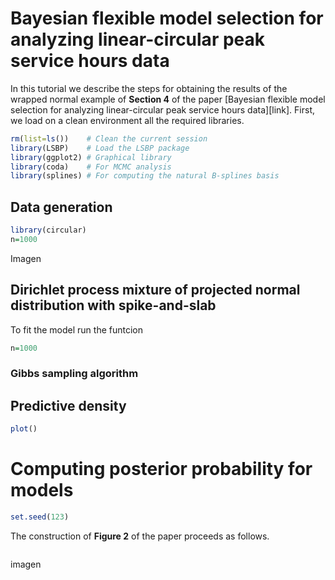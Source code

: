 # Bayesian flexible model selection for analyzing linear-circular peak service hours data
In this tutorial we describe the steps for obtaining the results of the wrapped normal example of **Section 4** of the paper [Bayesian flexible model selection for analyzing linear-circular peak service hours data][link].
First, we load on a clean environment all the required libraries.

```r
rm(list=ls())    # Clean the current session
library(LSBP)    # Load the LSBP package
library(ggplot2) # Graphical library
library(coda)    # For MCMC analysis
library(splines) # For computing the natural B-splines basis
```

## Data generation

```r
library(circular)
n=1000
```
Imagen
![]( )

## Dirichlet process mixture of projected normal distribution with spike-and-slab

To fit the model run the funtcion

```r
n=1000
```

### Gibbs sampling algorithm


## Predictive density


```r
plot()
```


# Computing posterior probability for models


```r
set.seed(123)

```

The construction of **Figure 2** of the paper proceeds as follows.

```r
``````
imagen
![]()

